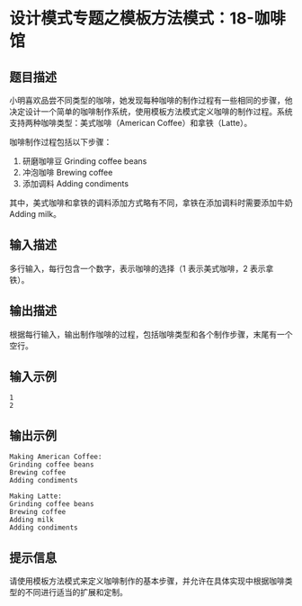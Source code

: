 # 设计模式专题之模板方法模式：18-咖啡馆

## 题目描述
小明喜欢品尝不同类型的咖啡，她发现每种咖啡的制作过程有一些相同的步骤，他决定设计一个简单的咖啡制作系统，使用模板方法模式定义咖啡的制作过程。系统支持两种咖啡类型：美式咖啡（American Coffee）和拿铁（Latte）。

咖啡制作过程包括以下步骤：
1. 研磨咖啡豆 Grinding coffee beans
2. 冲泡咖啡 Brewing coffee
3. 添加调料 Adding condiments

其中，美式咖啡和拿铁的调料添加方式略有不同，拿铁在添加调料时需要添加牛奶 Adding milk。

## 输入描述
多行输入，每行包含一个数字，表示咖啡的选择（1 表示美式咖啡，2 表示拿铁）。

## 输出描述
根据每行输入，输出制作咖啡的过程，包括咖啡类型和各个制作步骤，末尾有一个空行。

## 输入示例
```
1
2
```

## 输出示例
```
Making American Coffee:
Grinding coffee beans
Brewing coffee
Adding condiments

Making Latte:
Grinding coffee beans
Brewing coffee
Adding milk
Adding condiments
```

## 提示信息
请使用模板方法模式来定义咖啡制作的基本步骤，并允许在具体实现中根据咖啡类型的不同进行适当的扩展和定制。
